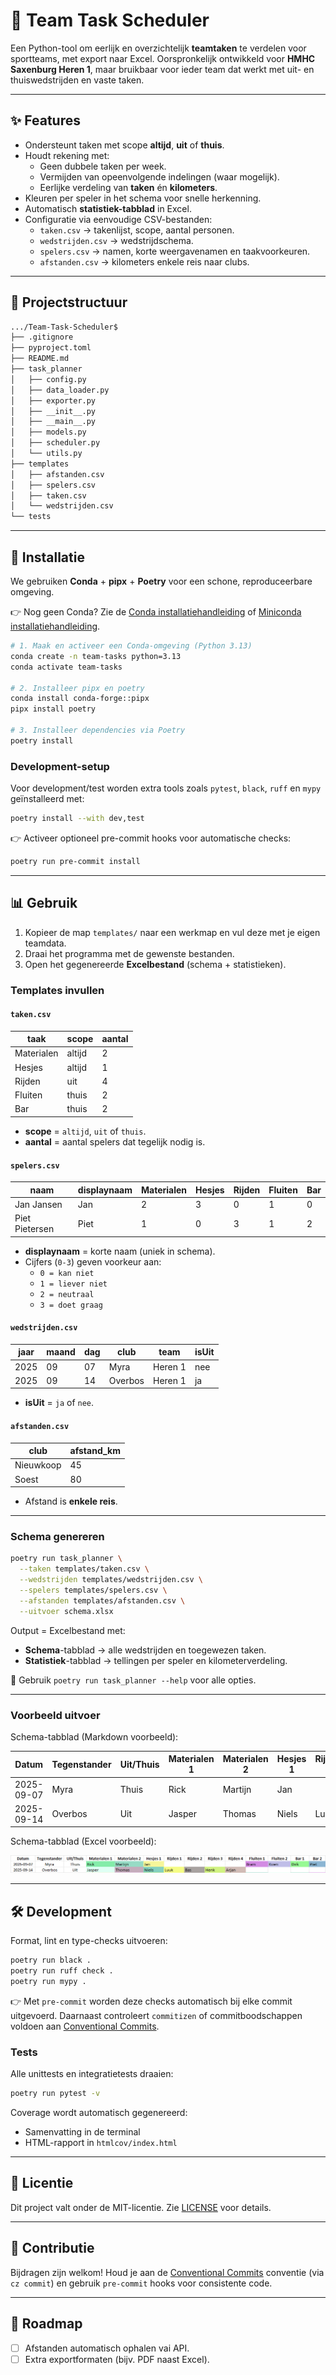 # 🏑 Team Task Scheduler

Een Python-tool om eerlijk en overzichtelijk **teamtaken** te verdelen voor sportteams, met export naar Excel.
Oorspronkelijk ontwikkeld voor **HMHC Saxenburg Heren 1**, maar bruikbaar voor ieder team dat werkt met uit- en thuiswedstrijden en vaste taken.

---

## ✨ Features

- Ondersteunt taken met scope **altijd**, **uit** of **thuis**.
- Houdt rekening met:
  - Geen dubbele taken per week.
  - Vermijden van opeenvolgende indelingen (waar mogelijk).
  - Eerlijke verdeling van **taken** én **kilometers**.
- Kleuren per speler in het schema voor snelle herkenning.
- Automatisch **statistiek-tabblad** in Excel.
- Configuratie via eenvoudige CSV-bestanden:
  - `taken.csv` → takenlijst, scope, aantal personen.
  - `wedstrijden.csv` → wedstrijdschema.
  - `spelers.csv` → namen, korte weergavenamen en taakvoorkeuren.
  - `afstanden.csv` → kilometers enkele reis naar clubs.

---

## 📂 Projectstructuur

```txt
.../Team-Task-Scheduler$
├── .gitignore
├── pyproject.toml
├── README.md
├── task_planner
│   ├── config.py
│   ├── data_loader.py
│   ├── exporter.py
│   ├── __init__.py
│   ├── __main__.py
│   ├── models.py
│   ├── scheduler.py
│   └── utils.py
├── templates
│   ├── afstanden.csv
│   ├── spelers.csv
│   ├── taken.csv
│   └── wedstrijden.csv
└── tests
```

---

## 🚀 Installatie

We gebruiken **Conda** + **pipx** + **Poetry** voor een schone, reproduceerbare omgeving.

👉 Nog geen Conda? Zie de [Conda installatiehandleiding](https://docs.conda.io/projects/conda/en/latest/user-guide/install/) of [Miniconda installatiehandleiding](https://www.anaconda.com/docs/getting-started/miniconda/).

```bash
# 1. Maak en activeer een Conda-omgeving (Python 3.13)
conda create -n team-tasks python=3.13
conda activate team-tasks

# 2. Installeer pipx en poetry
conda install conda-forge::pipx
pipx install poetry

# 3. Installeer dependencies via Poetry
poetry install
```

### Development-setup

Voor development/test worden extra tools zoals `pytest`, `black`, `ruff` en `mypy` geïnstalleerd met:

```bash
poetry install --with dev,test
```

👉 Activeer optioneel pre-commit hooks voor automatische checks:

```bash
poetry run pre-commit install
```

---

## 📊 Gebruik

1. Kopieer de map `templates/` naar een werkmap en vul deze met je eigen teamdata.
2. Draai het programma met de gewenste bestanden.
3. Open het gegenereerde **Excelbestand** (schema + statistieken).

### Templates invullen

#### `taken.csv`

| taak       | scope  | aantal |
| ---------- | ------ | ------ |
| Materialen | altijd | 2      |
| Hesjes     | altijd | 1      |
| Rijden     | uit    | 4      |
| Fluiten    | thuis  | 2      |
| Bar        | thuis  | 2      |

- **scope** = `altijd`, `uit` of `thuis`.
- **aantal** = aantal spelers dat tegelijk nodig is.

#### `spelers.csv`

| naam           | displaynaam | Materialen | Hesjes | Rijden | Fluiten | Bar |
| -------------- | ----------- | ---------- | ------ | ------ | ------- | --- |
| Jan Jansen     | Jan         | 2          | 3      | 0      | 1       | 0   |
| Piet Pietersen | Piet        | 1          | 0      | 3      | 1       | 2   |

- **displaynaam** = korte naam (uniek in schema).
- Cijfers (`0-3`) geven voorkeur aan:
  - `0 = kan niet`
  - `1 = liever niet`
  - `2 = neutraal`
  - `3 = doet graag`

#### `wedstrijden.csv`

| jaar | maand | dag | club    | team    | isUit |
| ---- | ----- | --- | ------- | ------- | ----- |
| 2025 | 09    | 07  | Myra    | Heren 1 | nee   |
| 2025 | 09    | 14  | Overbos | Heren 1 | ja    |

- **isUit** = `ja` of `nee`.

#### `afstanden.csv`

| club      | afstand_km |
| --------- | ---------- |
| Nieuwkoop | 45         |
| Soest     | 80         |

- Afstand is **enkele reis**.

---

### Schema genereren

```bash
poetry run task_planner \
  --taken templates/taken.csv \
  --wedstrijden templates/wedstrijden.csv \
  --spelers templates/spelers.csv \
  --afstanden templates/afstanden.csv \
  --uitvoer schema.xlsx
```

Output = Excelbestand met:

- **Schema**-tabblad → alle wedstrijden en toegewezen taken.
- **Statistiek**-tabblad → tellingen per speler en kilometerverdeling.

📌 Gebruik `poetry run task_planner --help` voor alle opties.

---

### Voorbeeld uitvoer

Schema-tabblad (Markdown voorbeeld):

| Datum      | Tegenstander | Uit/Thuis | Materialen 1 | Materialen 2 | Hesjes 1 | Rijden 1 | Rijden 2 | Rijden 3 | Rijden 4 | Fluiten 1 | Fluiten 2 | Bar 1 | Bar 2 |
| ---------- | ------------ | --------- | ------------ | ------------ | -------- | -------- | -------- | -------- | -------- | --------- | --------- | ----- | ----- |
| 2025-09-07 | Myra         | Thuis     | Rick         | Martijn      | Jan      |          |          |          |          | Bram      | Koen      | Dirk  | Piet  |
| 2025-09-14 | Overbos      | Uit       | Jasper       | Thomas       | Niels    | Luuk     | Bas      | Henk     | Arjan    |           |           |       |       |

Schema-tabblad (Excel voorbeeld):

![Excel example](.github/schema-tabblad-vb.png)

---

## 🛠 Development

Format, lint en type-checks uitvoeren:

```bash
poetry run black .
poetry run ruff check .
poetry run mypy .
```

👉 Met `pre-commit` worden deze checks automatisch bij elke commit uitgevoerd.
Daarnaast controleert `commitizen` of commitboodschappen voldoen aan [Conventional Commits](https://www.conventionalcommits.org/).

### Tests

Alle unittests en integratietests draaien:

```bash
poetry run pytest -v
```

Coverage wordt automatisch gegenereerd:

- Samenvatting in de terminal
- HTML-rapport in `htmlcov/index.html`

---

## 📜 Licentie

Dit project valt onder de MIT-licentie. Zie [LICENSE](LICENSE) voor details.

---

## 🤝 Contributie

Bijdragen zijn welkom!
Houd je aan de [Conventional Commits](https://www.conventionalcommits.org/) conventie (via `cz commit`) en gebruik `pre-commit` hooks voor consistente code.

---

## 📌 Roadmap

- [ ] Afstanden automatisch ophalen vai API.
- [ ] Extra exportformaten (bijv. PDF naast Excel).
